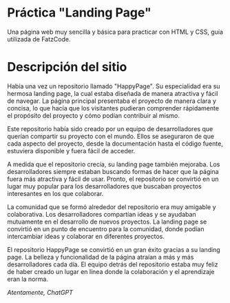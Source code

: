 # Práctica "Landing Page"

Una página web muy sencilla y básica para practicar con HTML y CSS, guía utilizada de FatzCode.

# Descripción del sitio

Había una vez un repositorio llamado "HappyPage". Su especialidad era su hermosa landing page, la cual estaba diseñada de manera atractiva y fácil de navegar. La página principal presentaba el proyecto de manera clara y concisa, lo que hacía que los visitantes pudieran comprender rápidamente el propósito del proyecto y cómo podían contribuir al mismo.

Este repositorio había sido creado por un equipo de desarrolladores que querían compartir su proyecto con el mundo. Ellos se aseguraron de que cada aspecto del proyecto, desde la documentación hasta el código fuente, estuviera disponible y fuera fácil de acceder.

A medida que el repositorio crecía, su landing page también mejoraba. Los desarrolladores siempre estaban buscando formas de hacer que la página fuera más atractiva y fácil de usar. Pronto, el repositorio se convirtió en un lugar muy popular para los desarrolladores que buscaban proyectos interesantes en los que colaborar.

La comunidad que se formó alrededor del repositorio era muy amigable y colaborativa. Los desarrolladores compartían ideas y se ayudaban mutuamente en el desarrollo de nuevos proyectos. La landing page se convirtió en un punto de encuentro para la comunidad, donde podían intercambiar ideas y colaborar en diferentes proyectos.

El repositorio HappyPage se convirtió en un gran éxito gracias a su landing page. La belleza y funcionalidad de la página atraían a más y más desarrolladores cada día. El equipo detrás del repositorio estaba muy feliz de haber creado un lugar en línea donde la colaboración y el aprendizaje eran la norma.

*Atentamente,*
*ChatGPT*
